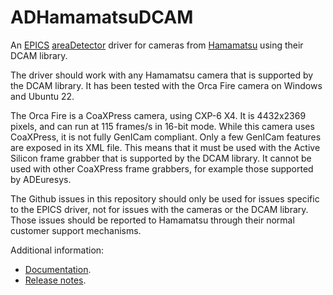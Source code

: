 ADHamamatsuDCAM
===============
An 
[EPICS](http://www.aps.anl.gov/epics/) 
[areaDetector](https://cars.uchicago.edu/software/epics/areaDetector.html) 
driver for cameras from [Hamamatsu](https://www.hamamatsu.com/us/en/product/cameras.html) 
using their DCAM library.

The driver should work with any Hamamatsu camera that is supported by the DCAM library.
It has been tested with the Orca Fire camera on Windows and Ubuntu 22.

The Orca Fire is a CoaXPress camera, using CXP-6 X4.  It is 4432x2369 pixels, and can run at
115 frames/s in 16-bit mode.  While this camera uses CoaXPress, it is not fully GenICam 
compliant.  Only a few GenICam features are exposed in its XML file.
This means that it must be used with the Active Silicon frame grabber that is
supported by the DCAM library.  It cannot be used with other CoaXPress frame grabbers, for
example those supported by ADEuresys.

The Github issues in this repository should only be used for issues specific to the EPICS
driver, not for issues with the cameras or the DCAM library.
Those issues should be reported to  Hamamatsu through their normal customer support mechanisms.

Additional information:
* [Documentation](https://areadetector.github.io/areaDetector/ADHamamatsuDCAM/ADHamamatsuDCAM.html).
* [Release notes](RELEASE.md).